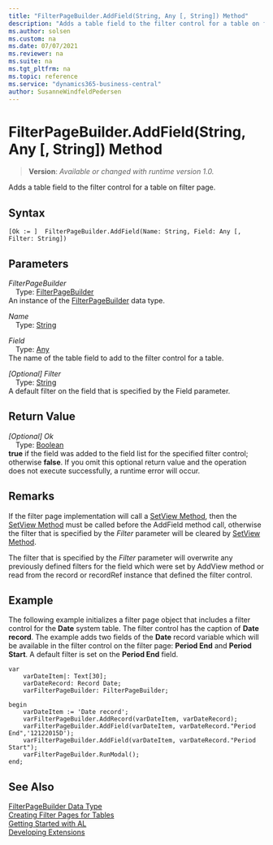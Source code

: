 ```yaml
---
title: "FilterPageBuilder.AddField(String, Any [, String]) Method"
description: "Adds a table field to the filter control for a table on filter page."
ms.author: solsen
ms.custom: na
ms.date: 07/07/2021
ms.reviewer: na
ms.suite: na
ms.tgt_pltfrm: na
ms.topic: reference
ms.service: "dynamics365-business-central"
author: SusanneWindfeldPedersen
---
```

[//]: # (START>DO_NOT_EDIT)
[//]: # (IMPORTANT:Do not edit any of the content between here and the END>DO_NOT_EDIT.)
[//]: # (Any modifications should be made in the .xml files in the ModernDev repo.)
# FilterPageBuilder.AddField(String, Any [, String]) Method
> **Version**: _Available or changed with runtime version 1.0._

Adds a table field to the filter control for a table on filter page.


## Syntax
```AL
[Ok := ]  FilterPageBuilder.AddField(Name: String, Field: Any [, Filter: String])
```
## Parameters
*FilterPageBuilder*  
&emsp;Type: [FilterPageBuilder](filterpagebuilder-data-type.md)  
An instance of the [FilterPageBuilder](filterpagebuilder-data-type.md) data type.  

*Name*  
&emsp;Type: [String](../string/string-data-type.md)  
  
*Field*  
&emsp;Type: [Any](../any/any-data-type.md)  
The name of the table field to add to the filter control for a table.
        
*[Optional] Filter*  
&emsp;Type: [String](../string/string-data-type.md)  
A default filter on the field that is specified by the Field parameter.  


## Return Value
*[Optional] Ok*  
&emsp;Type: [Boolean](../boolean/boolean-data-type.md)  
**true** if the field was added to the field list for the specified filter control; otherwise **false**. If you omit this optional return value and the operation does not execute successfully, a runtime error will occur.  


[//]: # (IMPORTANT: END>DO_NOT_EDIT)

## Remarks    
 If the filter page implementation will call a [SetView Method](../../methods-auto/filterpagebuilder/filterpagebuilder-setview-method.md), then the [SetView Method](../../methods-auto/filterpagebuilder/filterpagebuilder-setview-method.md) must be called before the AddField method call, otherwise the filter that is specified by the *Filter* parameter will be cleared by [SetView Method](../../methods-auto/filterpagebuilder/filterpagebuilder-setview-method.md).  
  
 The filter that is specified by the *Filter* parameter will overwrite any previously defined filters for the field which were set by AddView method or read from the record or recordRef instance that defined the filter control.  
  
## Example  
 The following example initializes a filter page object that includes a filter control for the **Date** system table. The filter control has the caption of **Date record**. The example adds two fields of the **Date** record variable which will be available in the filter control on the filter page: **Period End** and **Period Start**. A default filter is set on the **Period End** field.  
  
```al
var
    varDateItem|: Text[30];  
    varDateRecord: Record Date;  
    varFilterPageBuilder: FilterPageBuilder;  

begin     
    varDateItem := 'Date record';  
    varFilterPageBuilder.AddRecord(varDateItem, varDateRecord);  
    varFilterPageBuilder.AddField(varDateItem, varDateRecord."Period End",'12122015D');  
    varFilterPageBuilder.AddField(varDateItem, varDateRecord."Period Start");
    varFilterPageBuilder.RunModal();  
end;
```  


## See Also
[FilterPageBuilder Data Type](filterpagebuilder-data-type.md)  
[Creating Filter Pages for Tables](../../devenv-filter-pages-for-filtering-tables.md)  
[Getting Started with AL](../../devenv-get-started.md)  
[Developing Extensions](../../devenv-dev-overview.md)